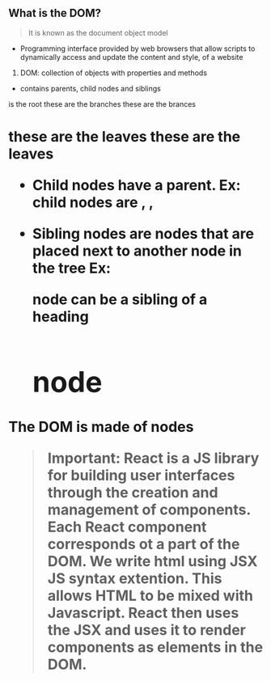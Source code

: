 ## What is the DOM? 

> It is known as the document object model
- Programming interface provided by web browsers that allow scripts to dynamically access and update the content and style, of a website 

1. DOM: collection of objects with properties and methods
- contains parents, child nodes and siblings

<html> is the root
<head> these are the branches
<body> these are the brances
<h1> these are the leaves
<p1> these are the leaves

- Child nodes have a parent. Ex: child nodes are <head>, <body>, <p>
- Sibling nodes are nodes that are placed next to another node in the tree
Ex: <p> node can be a sibling of a heading <h1> node

The DOM is made of nodes

> Important: React is a JS library for building user interfaces through the creation and management of components. Each React component corresponds ot a part of the DOM. We write html using JSX JS syntax extention. This allows HTML to be mixed with Javascript. React then uses the JSX and uses it to render components as elements in the DOM. 
